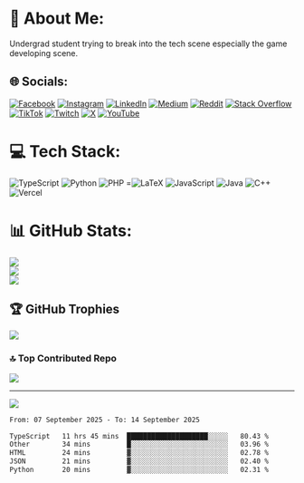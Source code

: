 # 💫 About Me:
Undergrad student trying to break into the tech scene especially the game developing scene.<br>


## 🌐 Socials:
[![Facebook](https://img.shields.io/badge/Facebook-%231877F2.svg?logo=Facebook&logoColor=white)](https://facebook.com/mrm.mahmood) [![Instagram](https://img.shields.io/badge/Instagram-%23E4405F.svg?logo=Instagram&logoColor=white)](https://instagram.com/mahmoooodn) [![LinkedIn](https://img.shields.io/badge/LinkedIn-%230077B5.svg?logo=linkedin&logoColor=white)](https://linkedin.com/in/mahfuzur-rahman-60084326b) [![Medium](https://img.shields.io/badge/Medium-12100E?logo=medium&logoColor=white)](https://medium.com/@@onelittle1221) [![Reddit](https://img.shields.io/badge/Reddit-%23FF4500.svg?logo=Reddit&logoColor=white)](https://reddit.com/user/AdoxcolGaming) [![Stack Overflow](https://img.shields.io/badge/-Stackoverflow-FE7A16?logo=stack-overflow&logoColor=white)](https://stackoverflow.com/users/Adoxcol) [![TikTok](https://img.shields.io/badge/TikTok-%23000000.svg?logo=TikTok&logoColor=white)](https://tiktok.com/@Adoxcol) [![Twitch](https://img.shields.io/badge/Twitch-%239146FF.svg?logo=Twitch&logoColor=white)](https://twitch.tv/Adoxcol) [![X](https://img.shields.io/badge/X-black.svg?logo=X&logoColor=white)](https://x.com/AdoxcolVAL) [![YouTube](https://img.shields.io/badge/YouTube-%23FF0000.svg?logo=YouTube&logoColor=white)](https://youtube.com/@@adoxcolgaming522) 

# 💻 Tech Stack:
![TypeScript](https://img.shields.io/badge/typescript-%23007ACC.svg?style=for-the-badge&logo=typescript&logoColor=white) ![Python](https://img.shields.io/badge/python-3670A0?style=for-the-badge&logo=python&logoColor=ffdd54) ![PHP](https://img.shields.io/badge/php-%23777BB4.svg?style=for-the-badge&logo=php&logoColor=white) =![LaTeX](https://img.shields.io/badge/latex-%23008080.svg?style=for-the-badge&logo=latex&logoColor=white) ![JavaScript](https://img.shields.io/badge/javascript-%23323330.svg?style=for-the-badge&logo=javascript&logoColor=%23F7DF1E) ![Java](https://img.shields.io/badge/java-%23ED8B00.svg?style=for-the-badge&logo=openjdk&logoColor=white) ![C++](https://img.shields.io/badge/c++-%2300599C.svg?style=for-the-badge&logo=c%2B%2B&logoColor=white) ![Vercel](https://img.shields.io/badge/vercel-%23000000.svg?style=for-the-badge&logo=vercel&logoColor=white) 
# 📊 GitHub Stats:
![](https://github-readme-stats.vercel.app/api?username=Adoxcol&theme=ocean_dark&hide_border=false&include_all_commits=true&count_private=true)<br/>
![](https://github-readme-streak-stats.herokuapp.com/?user=Adoxcol&theme=ocean_dark&hide_border=false)<br/>
![](https://github-readme-stats.vercel.app/api/top-langs/?username=Adoxcol&theme=ocean_dark&hide_border=false&include_all_commits=true&count_private=true&layout=compact)

## 🏆 GitHub Trophies
![](https://github-profile-trophy.vercel.app/?username=Adoxcol&theme=radical&no-frame=false&no-bg=true&margin-w=4)

### 🔝 Top Contributed Repo
![](https://github-contributor-stats.vercel.app/api?username=Adoxcol&limit=5&theme=dark&combine_all_yearly_contributions=true)

---
[![](https://visitcount.itsvg.in/api?id=Adoxcol&icon=0&color=0)](https://visitcount.itsvg.in)



<!--START_SECTION:waka-->

```txt
From: 07 September 2025 - To: 14 September 2025

TypeScript   11 hrs 45 mins  ████████████████████░░░░░   80.43 %
Other        34 mins         █░░░░░░░░░░░░░░░░░░░░░░░░   03.96 %
HTML         24 mins         ▓░░░░░░░░░░░░░░░░░░░░░░░░   02.78 %
JSON         21 mins         ▓░░░░░░░░░░░░░░░░░░░░░░░░   02.40 %
Python       20 mins         ▓░░░░░░░░░░░░░░░░░░░░░░░░   02.31 %
```

<!--END_SECTION:waka-->

<!-- Proudly created with GPRM ( https://gprm.itsvg.in ) -->

